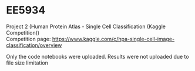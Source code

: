 # EE5934
Project 2 (Human Protein Atlas - Single Cell Classification (Kaggle Competition))  
Competition page: https://www.kaggle.com/c/hpa-single-cell-image-classification/overview



Only the code notebooks were uploaded.
Results were not uploaded due to file size limitation
